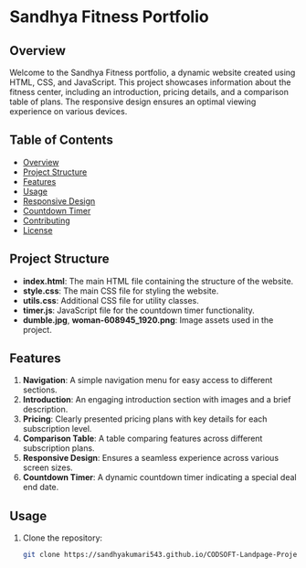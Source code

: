 # Sandhya Fitness Portfolio

## Overview

Welcome to the Sandhya Fitness portfolio, a dynamic website created using HTML, CSS, and JavaScript. This project showcases information about the fitness center, including an introduction, pricing details, and a comparison table of plans. The responsive design ensures an optimal viewing experience on various devices.

## Table of Contents

- [Overview](#overview)
- [Project Structure](#project-structure)
- [Features](#features)
- [Usage](#usage)
- [Responsive Design](#responsive-design)
- [Countdown Timer](#countdown-timer)
- [Contributing](#contributing)
- [License](#license)

## Project Structure

- **index.html**: The main HTML file containing the structure of the website.
- **style.css**: The main CSS file for styling the website.
- **utils.css**: Additional CSS file for utility classes.
- **timer.js**: JavaScript file for the countdown timer functionality.
- **dumble.jpg**, **woman-608945_1920.png**: Image assets used in the project.

## Features

1. **Navigation**: A simple navigation menu for easy access to different sections.
2. **Introduction**: An engaging introduction section with images and a brief description.
3. **Pricing**: Clearly presented pricing plans with key details for each subscription level.
4. **Comparison Table**: A table comparing features across different subscription plans.
5. **Responsive Design**: Ensures a seamless experience across various screen sizes.
6. **Countdown Timer**: A dynamic countdown timer indicating a special deal end date.

## Usage

1. Clone the repository:
   ```bash
   git clone https://sandhyakumari543.github.io/CODSOFT-Landpage-Project/

